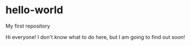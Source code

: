 # hello-world
My first repository

Hi everyone! 
I don't know what to do here, but I am going to find out soon!
